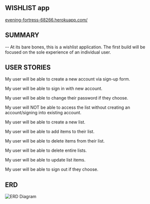 ## WISHLIST app

[evening-fortress-68266.herokuapp.com/](url)

## SUMMARY

-- At its bare bones, this is a wishlist application. The first build will be focused on the sole experience of an individual user.

## USER STORIES

My user will be able to create a new account via sign-up form.

My user will be able to sign in with new account.

My user will be able to change their password if they choose.

My user will NOT be able to access the list without creating an account/signing into existing account.

My user will be able to create a new list.

My user will be able to add items to their list.

My user will be able to delete items from their list.

My user will be able to delete entire lists.

My user will be able to update list items.

My user will be able to sign out if they choose.


## ERD

![ERD Diagram](https://user-images.githubusercontent.com/15839929/117576574-7c3e6d80-b0b4-11eb-93cd-eea666723fe1.jpg)
